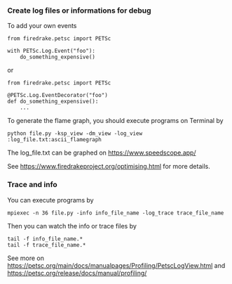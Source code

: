 ### Create log files or informations for debug
To add your own events
```
from firedrake.petsc import PETSc

with PETSc.Log.Event("foo"):
    do_something_expensive()
```
or
```
from firedrake.petsc import PETSc

@PETSc.Log.EventDecorator("foo")
def do_something_expensive():
    ...
```

To generate the flame graph, you should execute programs on Terminal by
```
python file.py -ksp_view -dm_view -log_view :log_file.txt:ascii_flamegraph
```

The log_file.txt can be graphed on https://www.speedscope.app/

See https://www.firedrakeproject.org/optimising.html for more details.


### Trace and info
You can execute programs by
```
mpiexec -n 36 file.py -info info_file_name -log_trace trace_file_name
```
Then you can watch the info or trace files by
```
tail -f info_file_name.*
tail -f trace_file_name.*
```
See more on https://petsc.org/main/docs/manualpages/Profiling/PetscLogView.html and https://petsc.org/release/docs/manual/profiling/
